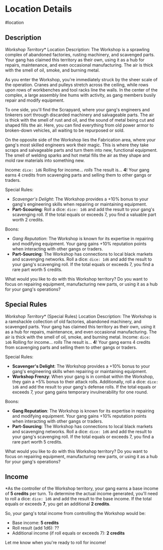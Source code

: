 
# Location Details

#location

## Description
*Workshop Territory**
Location Description:
The Workshop is a sprawling complex of abandoned factories, rusting machinery, and scavenged parts. Your gang has claimed this territory as their own, using it as a hub for repairs, maintenance, and even occasional manufacturing. The air is thick with the smell of oil, smoke, and burning metal.

As you enter the Workshop, you're immediately struck by the sheer scale of the operation. Cranes and pulleys stretch across the ceiling, while rows upon rows of workbenches and tool racks line the walls. In the center of the complex, a large assembly line hums with activity, as gang members busily repair and modify equipment.

To one side, you'll find the Scrapyard, where your gang's engineers and tinkerers sort through discarded machinery and salvageable parts. The air is thick with the smell of rust and oil, and the sound of metal being cut and shaped fills the air. Here, you can find everything from old power armor to broken-down vehicles, all waiting to be repurposed or sold.

On the opposite side of the Workshop lies the Fabrication area, where your gang's most skilled engineers work their magic. This is where they take scraps and salvageable parts and turn them into new, functional equipment. The smell of welding sparks and hot metal fills the air as they shape and mold raw materials into something new.

Income: `dice: 1d6`
Rolling for income... *rolls*
The result is... **4**! Your gang earns 4 credits from scavenging parts and selling them to other gangs or traders.

Special Rules:

* *Scavenger's Delight*: The Workshop provides a +10% bonus to your gang's engineering skills when repairing or maintaining equipment.
* **Part-Scouring**: Roll a dice: `dice: 1d6` and add the result to your gang's scavenging roll. If the total equals or exceeds 7, you find a valuable part worth 2 credits.

Boons:

* *Gang Reputation*: The Workshop is known for its expertise in repairing and modifying equipment. Your gang gains +10% reputation points when interacting with other gangs or traders.
* **Part-Sourcing**: The Workshop has connections to local black markets and scavenging networks. Roll a dice: `dice: 1d6` and add the result to your gang's scavenging roll. If the total equals or exceeds 7, you find a rare part worth 5 credits.

What would you like to do with this Workshop territory? Do you want to focus on repairing equipment, manufacturing new parts, or using it as a hub for your gang's operations?

## Special Rules
*Workshop Territory** (Special Rules)
Location Description: The Workshop is a ramshackle collection of old factories, abandoned machinery, and scavenged parts. Your gang has claimed this territory as their own, using it as a hub for repairs, maintenance, and even occasional manufacturing. The air is thick with the smell of oil, smoke, and burning metal.
Income: `dice: 1d6`
Rolling for income... *rolls*
The result is... **4**! Your gang earns 4 credits from scavenging parts and selling them to other gangs or traders.

Special Rules:

* **Scavenger's Delight**: The Workshop provides a +10% bonus to your gang's engineering skills when repairing or maintaining equipment.
* **Workshop Frenzy**: When your gang is in combat within the Workshop, they gain a +5% bonus to their attack rolls. Additionally, roll a dice: `dice: 1d6` and add the result to your gang's defense rolls. If the total equals or exceeds 7, your gang gains temporary invulnerability for one round.

Boons:

* **Gang Reputation**: The Workshop is known for its expertise in repairing and modifying equipment. Your gang gains +10% reputation points when interacting with other gangs or traders.
* **Part-Sourcing**: The Workshop has connections to local black markets and scavenging networks. Roll a dice: `dice: 1d6` and add the result to your gang's scavenging roll. If the total equals or exceeds 7, you find a rare part worth 5 credits.

What would you like to do with this Workshop territory? Do you want to focus on repairing equipment, manufacturing new parts, or using it as a hub for your gang's operations?

## Income
*As the controller of the Workshop territory, your gang earns a base income of **5 credits** per turn.
To determine the actual income generated, you'll need to roll a dice: `dice: 1d6` and add the result to the base income. If the total equals or exceeds **7**, you get an additional **2 credits**.

So, your gang's total income from controlling the Workshop would be:

* Base income: **5 credits**
* Roll result (add 1d6): ??
* Additional income (if roll equals or exceeds 7): **2 credits**

Let me know when you're ready to roll for income!



